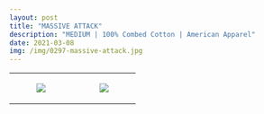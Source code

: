 ```yaml
---
layout: post
title: "MASSIVE ATTACK"
description: "MEDIUM | 100% Combed Cotton | American Apparel"
date: 2021-03-08
img: /img/0297-massive-attack.jpg
---
```




<table style="width:100%;"><tr><td style="vertical-align:top;">
      <figure class="tmblr-full" data-orig-height="2048" data-orig-width="1365" data-orig-src="https://concertshirts.netlify.app/shirts/0297/0297-01.jpg"><img src="https://64.media.tumblr.com/3e9aecd046b1936e7ae596c48189eadc/766c6142a23b6b17-62/s540x810/ec52008a9675980debae9422d3a46820c3fa691d.jpg" data-orig-height="2048" data-orig-width="1365" data-orig-src="https://concertshirts.netlify.app/shirts/0297/0297-01.jpg"/></figure></td>
    <td style="vertical-align:top;">
      <figure class="tmblr-full" data-orig-height="2048" data-orig-width="1365" data-orig-src="https://concertshirts.netlify.app/shirts/0297/0297-02.jpg"><img src="https://64.media.tumblr.com/dbae31fcc73eed7094fad8cbb4963a33/766c6142a23b6b17-8c/s540x810/15cffd4b259541cc1a73c586e4162da3f4bfe2cc.jpg" data-orig-height="2048" data-orig-width="1365" data-orig-src="https://concertshirts.netlify.app/shirts/0297/0297-02.jpg"/></figure></td>
  </tr></table>
